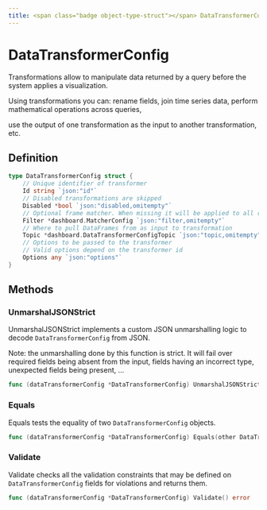 ```yaml
---
title: <span class="badge object-type-struct"></span> DataTransformerConfig
---
```

# <span class="badge object-type-struct"></span> DataTransformerConfig

Transformations allow to manipulate data returned by a query before the system applies a visualization.

Using transformations you can: rename fields, join time series data, perform mathematical operations across queries,

use the output of one transformation as the input to another transformation, etc.

## Definition

```go
type DataTransformerConfig struct {
    // Unique identifier of transformer
    Id string `json:"id"`
    // Disabled transformations are skipped
    Disabled *bool `json:"disabled,omitempty"`
    // Optional frame matcher. When missing it will be applied to all results
    Filter *dashboard.MatcherConfig `json:"filter,omitempty"`
    // Where to pull DataFrames from as input to transformation
    Topic *dashboard.DataTransformerConfigTopic `json:"topic,omitempty"`
    // Options to be passed to the transformer
    // Valid options depend on the transformer id
    Options any `json:"options"`
}
```
## Methods

### <span class="badge object-method"></span> UnmarshalJSONStrict

UnmarshalJSONStrict implements a custom JSON unmarshalling logic to decode `DataTransformerConfig` from JSON.

Note: the unmarshalling done by this function is strict. It will fail over required fields being absent from the input, fields having an incorrect type, unexpected fields being present, …

```go
func (dataTransformerConfig *DataTransformerConfig) UnmarshalJSONStrict(raw []byte) error
```

### <span class="badge object-method"></span> Equals

Equals tests the equality of two `DataTransformerConfig` objects.

```go
func (dataTransformerConfig *DataTransformerConfig) Equals(other DataTransformerConfig) bool
```

### <span class="badge object-method"></span> Validate

Validate checks all the validation constraints that may be defined on `DataTransformerConfig` fields for violations and returns them.

```go
func (dataTransformerConfig *DataTransformerConfig) Validate() error
```

